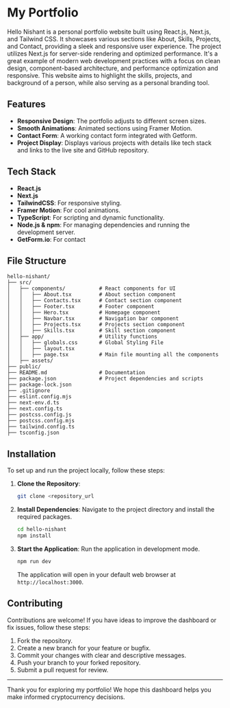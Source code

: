 # My Portfolio

Hello Nishant is a personal portfolio website built using React.js, Next.js, and Tailwind CSS. It showcases various sections like About, Skills, Projects, and Contact, providing a sleek and responsive user experience. The project utilizes Next.js for server-side rendering and optimized performance. It's a great example of modern web development practices with a focus on clean design, component-based architecture, and performance optimization and responsive. This website aims to highlight the skills, projects, and background of a person, while also serving as a personal branding tool. 

## Features

- **Responsive Design**: The portfolio adjusts to different screen sizes.
- **Smooth Animations**: Animated sections using Framer Motion.
- **Contact Form**: A working contact form integrated with Getform.
- **Project Display**: Displays various projects with details like tech stack and links to the live site and GitHub repository.

## Tech Stack

- **React.js**
- **Next.js**
- **TailwindCSS**: For responsive styling.
- **Framer Motion**: For cool animations.
- **TypeScript**: For scripting and dynamic functionality.
- **Node.js & npm**: For managing dependencies and running the development server.
- **GetForm.io**: For contact

## File Structure

```
hello-nishant/
├── src/
│   ├── components/           # React components for UI
│   │   ├── About.tsx         # About section component
│   │   ├── Contacts.tsx      # Contact section component
│   │   ├── Footer.tsx        # Footer component
│   │   ├── Hero.tsx          # Homepage component
│   │   ├── Navbar.tsx        # Navigation bar component
│   │   ├── Projects.tsx      # Projects section component
│   │   ├── Skills.tsx        # Skill section component
│   ├── app/                  # Utility functions
│   │   ├── globals.css       # Global Styling File
│   │   ├── layout.tsx        
│   │   ├── page.tsx          # Main file mounting all the components 
│   ├── assets/
├── public/
├── README.md                 # Documentation
├── package.json              # Project dependencies and scripts
├── package-lock.json
├── .gitignore                  
├── eslint.config.mjs
├── next-env.d.ts
├── next.config.ts
├── postcss.config.js
├── postcss.config.mjs
├── tailwind.config.ts
├── tsconfig.json
```

## Installation

To set up and run the project locally, follow these steps:

1. **Clone the Repository**:
   ```bash
   git clone <repository_url
   ```

2. **Install Dependencies**:
   Navigate to the project directory and install the required packages.
   ```bash
   cd hello-nishant
   npm install
   ```

4. **Start the Application**:
   Run the application in development mode.
   ```bash
   npm run dev
   ```
   
   The application will open in your default web browser at `http://localhost:3000`.

## Contributing

Contributions are welcome! If you have ideas to improve the dashboard or fix issues, follow these steps:

1. Fork the repository.
2. Create a new branch for your feature or bugfix.
3. Commit your changes with clear and descriptive messages.
4. Push your branch to your forked repository.
5. Submit a pull request for review.

---

Thank you for exploring my portfolio! We hope this dashboard helps you make informed cryptocurrency decisions.

  
